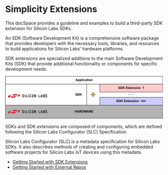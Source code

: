 # Simplicity Extensions

This docSpace provides a guideline and examples to build a third-party SDK extension for Silicon Labs SDKs. 

An SDK (Software Development Kit) is a comprehensive software package that provides developers with the necessary tools, libraries, and resources to build applications for Silicon Labs' hardware platforms. 

SDK extensions are specialized additions to the main Software Development Kits (SDK) that provide additional functionality or components for specific development needs.

![Overview](./assets/ovewview.drawio.png)

SDKs and SDK extensions are composed of components, which are defined following the Silicon Labs Configurator (SLC) Specification.

Silicon Labs Configurator (SLC) is a metadata specification for Silicon Labs SDKs. It also describes methods of creating and configuring embedded software projects for Silicon Labs IoT devices using this metadata.


- [Getting Started with SDK Extensions](EXTENSION.md)
- [Getting Started with External Repos](EXTERNAL_REPO.md)
